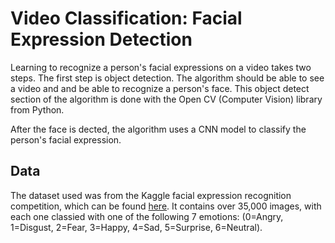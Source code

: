 # Video Classification: Facial Expression Detection

Learning to recognize a person's facial expressions on a video takes two steps.  The first step is object detection.  The algorithm should be able to see a video and and be able to recognize a person's face. This object detect section of the algorithm is done with the Open CV (Computer Vision) library from Python.

After the face is dected, the algorithm uses a CNN model to classify the person's facial expression.

## Data

The dataset used was from the Kaggle facial expression recognition competition, which can be found [here](https://www.kaggle.com/c/challenges-in-representation-learning-facial-expression-recognition-challenge/data). It contains over 35,000 images, with each one classied with one of the following 7 emotions: (0=Angry, 1=Disgust, 2=Fear, 3=Happy, 4=Sad, 5=Surprise, 6=Neutral).


